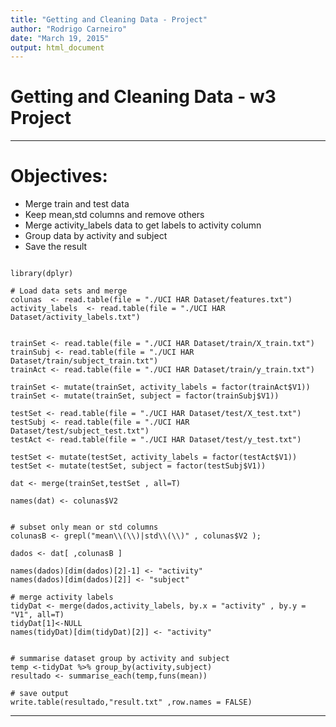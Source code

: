 ```yaml
---
title: "Getting and Cleaning Data - Project"
author: "Rodrigo Carneiro"
date: "March 19, 2015"
output: html_document
---
```


# Getting and Cleaning Data - w3 Project

---

# Objectives:
- Merge train and test data
- Keep mean,std columns and remove others
- Merge activity_labels data to get labels to activity column
- Group data by activity and subject
- Save the result


```{r , eval=FALSE}

library(dplyr)

# Load data sets and merge
colunas  <- read.table(file = "./UCI HAR Dataset/features.txt")
activity_labels  <- read.table(file = "./UCI HAR Dataset/activity_labels.txt")


trainSet <- read.table(file = "./UCI HAR Dataset/train/X_train.txt")
trainSubj <- read.table(file = "./UCI HAR Dataset/train/subject_train.txt")
trainAct <- read.table(file = "./UCI HAR Dataset/train/y_train.txt")

trainSet <- mutate(trainSet, activity_labels = factor(trainAct$V1))
trainSet <- mutate(trainSet, subject = factor(trainSubj$V1))

testSet <- read.table(file = "./UCI HAR Dataset/test/X_test.txt")
testSubj <- read.table(file = "./UCI HAR Dataset/test/subject_test.txt")
testAct <- read.table(file = "./UCI HAR Dataset/test/y_test.txt")

testSet <- mutate(testSet, activity_labels = factor(testAct$V1))
testSet <- mutate(testSet, subject = factor(testSubj$V1))

dat <- merge(trainSet,testSet , all=T)

names(dat) <- colunas$V2


# subset only mean or std columns
colunasB <- grepl("mean\\(\\)|std\\(\\)" , colunas$V2 );

dados <- dat[ ,colunasB ]

names(dados)[dim(dados)[2]-1] <- "activity"
names(dados)[dim(dados)[2]] <- "subject"
 
# merge activity labels
tidyDat <- merge(dados,activity_labels, by.x = "activity" , by.y = "V1", all=T)
tidyDat[1]<-NULL
names(tidyDat)[dim(tidyDat)[2]] <- "activity"


# summarise dataset group by activity and subject
temp <-tidyDat %>% group_by(activity,subject) 
resultado <- summarise_each(temp,funs(mean))

# save output
write.table(resultado,"result.txt" ,row.names = FALSE)

```

---

 
